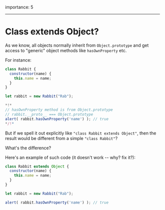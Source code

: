 importance: 5

---

# Class extends Object?

As we know, all objects normally inherit from `Object.prototype` and get access to "generic" object methods like `hasOwnProperty` etc.

For instance:

```js run
class Rabbit {
  constructor(name) {
    this.name = name;
  }
}

let rabbit = new Rabbit("Rab");

*!*
// hasOwnProperty method is from Object.prototype
// rabbit.__proto__ === Object.prototype
alert( rabbit.hasOwnProperty('name') ); // true
*/!*
```

But if we spell it out explicitly like `"class Rabbit extends Object"`, then the result would be different from a simple `"class Rabbit"`?

What's the difference?

Here's an example of such code (it doesn't work -- why? fix it?):

```js
class Rabbit extends Object {
  constructor(name) {
    this.name = name;
  }
}

let rabbit = new Rabbit("Rab");

alert( rabbit.hasOwnProperty('name') ); // true
```
